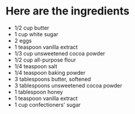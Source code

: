 # Here are the ingredients
* 1/2 cup butter
* 1 cup white sugar
* 2 eggs
* 1 teaspoon vanilla extract
* 1/3 cup unsweetened cocoa powder
* 1/2 cup all-purpose flour
* 1/4 teaspoon salt
* 1/4 teaspoon baking powder
* 3 tablespoons butter, softened
* 3 tablespoons unsweetened cocoa powder
* 1 tablespoon honey
* 1 teaspoon vanilla extract
* 1 cup confectioners' sugar
